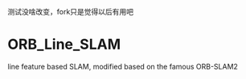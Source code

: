 测试没啥改变，fork只是觉得以后有用吧
# ORB_Line_SLAM
line feature based SLAM, modified based on the famous ORB-SLAM2
